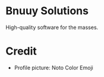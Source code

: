 # Bnuuy Solutions
High-quality software for the masses.

# Credit
- Profile picture: Noto Color Emoji
